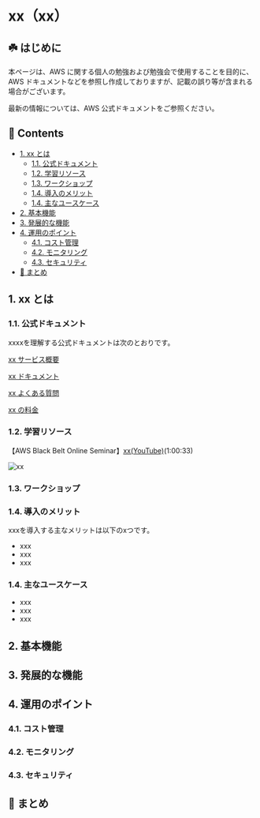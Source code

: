 # xx（xx）<!-- omit in toc -->

## ☘️ はじめに<!-- omit in toc -->

本ページは、AWS に関する個人の勉強および勉強会で使用することを目的に、AWS ドキュメントなどを参照し作成しておりますが、記載の誤り等が含まれる場合がございます。

最新の情報については、AWS 公式ドキュメントをご参照ください。

## 👀 Contents<!-- omit in toc -->

<!-- Duration: 00:01:00 -->

- [1. xx とは](#1-xx-とは)
  - [1.1. 公式ドキュメント](#11-公式ドキュメント)
  - [1.2. 学習リソース](#12-学習リソース)
  - [1.3. ワークショップ](#13-ワークショップ)
  - [1.4. 導入のメリット](#14-導入のメリット)
  - [1.4. 主なユースケース](#14-主なユースケース)
- [2. 基本機能](#2-基本機能)
- [3. 発展的な機能](#3-発展的な機能)
- [4. 運用のポイント](#4-運用のポイント)
  - [4.1. コスト管理](#41-コスト管理)
  - [4.2. モニタリング](#42-モニタリング)
  - [4.3. セキュリティ](#43-セキュリティ)
- [📖 まとめ](#-まとめ)

## 1. xx とは

### 1.1. 公式ドキュメント

xxxxを理解する公式ドキュメントは次のとおりです。

[xx サービス概要](https://aws.amazon.com/jp/xx/)

[xx ドキュメント](https://docs.aws.amazon.com/ja_jp/xx/?id=docs_gateway)

[xx よくある質問](https://aws.amazon.com/jp/xx/faqs/)

[xx の料金](https://aws.amazon.com/jp/xx/pricing/)

### 1.2. 学習リソース

【AWS Black Belt Online Seminar】[xx(YouTube)](xxx)(1:00:33)

![xx](/images/xx/)

### 1.3. ワークショップ

### 1.4. 導入のメリット

xxxを導入する主なメリットは以下のxつです。

- xxx
- xxx
- xxx

### 1.4. 主なユースケース

- xxx
- xxx
- xxx

## 2. 基本機能

<!-- Duration: 0:01:30 -->

## 3. 発展的な機能

## 4. 運用のポイント

### 4.1. コスト管理

### 4.2. モニタリング

### 4.3. セキュリティ

## 📖 まとめ